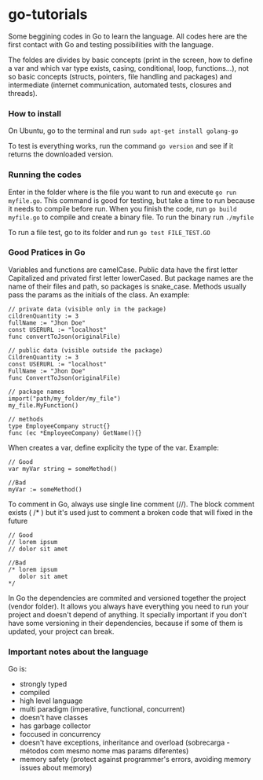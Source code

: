 # go-tutorials
Some beggining codes in Go to learn the language. All codes here are the first contact with Go and testing possibilities with the language.

The foldes are divides by basic concepts (print in the screen, how to define a var and which var type exists, casing, conditional, loop, functions...), not so basic concepts (structs, pointers, file handling and packages) and intermediate (internet communication, automated tests, closures and threads).

### How to install
On Ubuntu, go to the terminal and run `sudo apt-get install golang-go`

To test is everything works, run the command `go version` and see if it returns the downloaded version.

### Running the codes
Enter in the folder where is the file you want to run and execute `go run myfile.go`. This command is good for testing, but take a time to run because it needs to compile before run. When you finish the code, run `go build myfile.go` to compile and create a binary file. To run the binary run `./myfile`

To run a file test, go to its folder and run  `go test FILE_TEST.GO`

### Good Pratices in Go
Variables and functions are camelCase. Public data have the first letter Capitalized and privated first letter lowerCased. But package names are the name of their files and path, so packages is snake_case. Methods usually pass the params as the initials of the class. An example:
```
// private data (visible only in the package)
cildrenQuantity := 3
fullName := "Jhon Doe" 
const USERURL := "localhost"
func convertToJson(originalFile)

// public data (visible outside the package)
CildrenQuantity := 3
const USERURL := "localhost"
FullName := "Jhon Doe" 
func ConvertToJson(originalFile)

// package names
import("path/my_folder/my_file")
my_file.MyFunction()

// methods
type EmployeeCompany struct{}
func (ec *EmployeeCompany) GetName(){}
```

When creates a var, define explicity the type of the var. Example:
```
// Good
var myVar string = someMethod()

//Bad
myVar := someMethod()
```

To comment in Go, always use single line comment (//). The block comment exists ( /* ) but it's used just to comment a broken code that will fixed in the future
```
// Good
// lorem ipsum
// dolor sit amet

//Bad
/* lorem ipsum
   dolor sit amet
*/
```

In Go the dependencies are commited and versioned together the project (vendor folder). It allows you always have everything you need to run your project and doesn't depend of anything. It specially important if you don't have some versioning in their dependencies, because if some of them is updated, your project can break.

### Important notes about the language
Go is: 
- strongly typed
- compiled
- high level language
- multi paradigm (imperative, functional, concurrent)
- doesn't have classes
- has garbage collector
- foccused in concurrency
- doesn't have exceptions, inheritance and overload (sobrecarga - métodos com mesmo nome mas params diferentes)
- memory safety (protect against programmer's errors, avoiding memory issues about memory)
